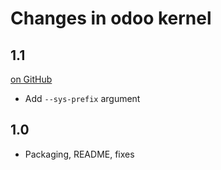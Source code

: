 # Changes in odoo kernel

<!-- <START NEW CHANGELOG ENTRY> -->

## 1.1

[on
GitHub](https://github.com/jupyter/jupyter_core/releases/tag/1.1)

- Add ``--sys-prefix`` argument

<!-- <END NEW CHANGELOG ENTRY> -->

## 1.0

- Packaging, README, fixes
